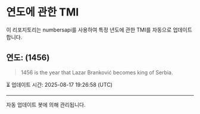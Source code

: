 
# 연도에 관한 TMI

이 리포지토리는 numbersapi를 사용하여 특정 년도에 관한 TMI를 자동으로 업데이트합니다.

## 연도: (1456)
> 1456 is the year that Lazar Branković becomes king of Serbia.

⏳ 업데이트 시간: 2025-08-17 19:26:58 (UTC)

---
자동 업데이트 봇에 의해 관리됩니다.
